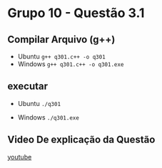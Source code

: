 
# Grupo 10 - Questão 3.1

## Compilar Arquivo (g++)

- Ubuntu
```g++ q301.c++ -o q301```
- Windows
```g++ q301.c++ -o q301.exe```

## executar

- Ubuntu
```./q301```

- Windows
```./q301.exe```

## Video De explicação da Questão

[youtube](https://youtu.be/0elOrIiCSt4)
